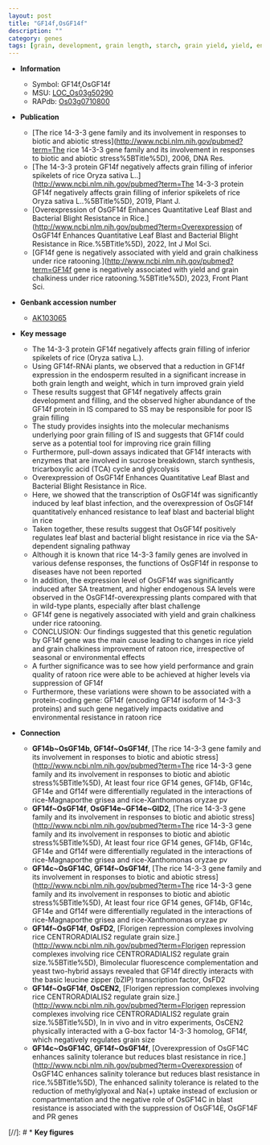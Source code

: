 ```yaml
---
layout: post
title: "GF14f,OsGF14f"
description: ""
category: genes
tags: [grain, development, grain length, starch, grain yield, yield, endosperm, grain filling, sucrose, leaf, resistance, blight, bacterial blight, defense response, defense, blast, sa, SA,  sa , grain quality, quality, oxidative, chalkiness]
---
```


* **Information**  
    + Symbol: GF14f,OsGF14f  
    + MSU: [LOC_Os03g50290](http://rice.uga.edu/cgi-bin/ORF_infopage.cgi?orf=LOC_Os03g50290)  
    + RAPdb: [Os03g0710800](https://rapdb.dna.affrc.go.jp/locus/?name=Os03g0710800)  

* **Publication**  
    + [The rice 14-3-3 gene family and its involvement in responses to biotic and abiotic stress](http://www.ncbi.nlm.nih.gov/pubmed?term=The rice 14-3-3 gene family and its involvement in responses to biotic and abiotic stress%5BTitle%5D), 2006, DNA Res.
    + [The 14-3-3 protein GF14f negatively affects grain filling of inferior spikelets of rice Oryza sativa L..](http://www.ncbi.nlm.nih.gov/pubmed?term=The 14-3-3 protein GF14f negatively affects grain filling of inferior spikelets of rice Oryza sativa L..%5BTitle%5D), 2019, Plant J.
    + [Overexpression of OsGF14f Enhances Quantitative Leaf Blast and Bacterial Blight Resistance in Rice.](http://www.ncbi.nlm.nih.gov/pubmed?term=Overexpression of OsGF14f Enhances Quantitative Leaf Blast and Bacterial Blight Resistance in Rice.%5BTitle%5D), 2022, Int J Mol Sci.
    + [GF14f gene is negatively associated with yield and grain chalkiness under rice ratooning.](http://www.ncbi.nlm.nih.gov/pubmed?term=GF14f gene is negatively associated with yield and grain chalkiness under rice ratooning.%5BTitle%5D), 2023, Front Plant Sci.

* **Genbank accession number**  
    + [AK103065](http://www.ncbi.nlm.nih.gov/nuccore/AK103065)

* **Key message**  
    + The 14-3-3 protein GF14f negatively affects grain filling of inferior spikelets of rice (Oryza sativa L.).
    + Using GF14f-RNAi plants, we observed that a reduction in GF14f expression in the endosperm resulted in a significant increase in both grain length and weight, which in turn improved grain yield
    + These results suggest that GF14f negatively affects grain development and filling, and the observed higher abundance of the GF14f protein in IS compared to SS may be responsible for poor IS grain filling
    + The study provides insights into the molecular mechanisms underlying poor grain filling of IS and suggests that GF14f could serve as a potential tool for improving rice grain filling
    + Furthermore, pull-down assays indicated that GF14f interacts with enzymes that are involved in sucrose breakdown, starch synthesis, tricarboxylic acid (TCA) cycle and glycolysis
    + Overexpression of OsGF14f Enhances Quantitative Leaf Blast and Bacterial Blight Resistance in Rice.
    + Here, we showed that the transcription of OsGF14f was significantly induced by leaf blast infection, and the overexpression of OsGF14f quantitatively enhanced resistance to leaf blast and bacterial blight in rice
    + Taken together, these results suggest that OsGF14f positively regulates leaf blast and bacterial blight resistance in rice via the SA-dependent signaling pathway
    + Although it is known that rice 14-3-3 family genes are involved in various defense responses, the functions of OsGF14f in response to diseases have not been reported
    + In addition, the expression level of OsGF14f was significantly induced after SA treatment, and higher endogenous SA levels were observed in the OsGF14f-overexpressing plants compared with that in wild-type plants, especially after blast challenge
    + GF14f gene is negatively associated with yield and grain chalkiness under rice ratooning.
    + CONCLUSION: Our findings suggested that this genetic regulation by GF14f gene was the main cause leading to changes in rice yield and grain chalkiness improvement of ratoon rice, irrespective of seasonal or environmental effects
    + A further significance was to see how yield performance and grain quality of ratoon rice were able to be achieved at higher levels via suppression of GF14f
    + Furthermore, these variations were shown to be associated with a protein-coding gene: GF14f (encoding GF14f isoform of 14-3-3 proteins) and such gene negatively impacts oxidative and environmental resistance in ratoon rice

* **Connection**  
    + __GF14b~OsGF14b__, __GF14f~OsGF14f__, [The rice 14-3-3 gene family and its involvement in responses to biotic and abiotic stress](http://www.ncbi.nlm.nih.gov/pubmed?term=The rice 14-3-3 gene family and its involvement in responses to biotic and abiotic stress%5BTitle%5D), At least four rice GF14 genes, GF14b, GF14c, GF14e and Gf14f were differentially regulated in the interactions of rice-Magnaporthe grisea and rice-Xanthomonas oryzae pv
    + __GF14f~OsGF14f__, __OsGF14e~GF14e~GID2__, [The rice 14-3-3 gene family and its involvement in responses to biotic and abiotic stress](http://www.ncbi.nlm.nih.gov/pubmed?term=The rice 14-3-3 gene family and its involvement in responses to biotic and abiotic stress%5BTitle%5D), At least four rice GF14 genes, GF14b, GF14c, GF14e and Gf14f were differentially regulated in the interactions of rice-Magnaporthe grisea and rice-Xanthomonas oryzae pv
    + __GF14c~OsGF14C__, __GF14f~OsGF14f__, [The rice 14-3-3 gene family and its involvement in responses to biotic and abiotic stress](http://www.ncbi.nlm.nih.gov/pubmed?term=The rice 14-3-3 gene family and its involvement in responses to biotic and abiotic stress%5BTitle%5D), At least four rice GF14 genes, GF14b, GF14c, GF14e and Gf14f were differentially regulated in the interactions of rice-Magnaporthe grisea and rice-Xanthomonas oryzae pv
    + __GF14f~OsGF14f__, __OsFD2__, [Florigen repression complexes involving rice CENTRORADIALIS2 regulate grain size.](http://www.ncbi.nlm.nih.gov/pubmed?term=Florigen repression complexes involving rice CENTRORADIALIS2 regulate grain size.%5BTitle%5D),  Bimolecular fluorescence complementation and yeast two-hybrid assays revealed that GF14f directly interacts with the basic leucine zipper (bZIP) transcription factor, OsFD2
    + __GF14f~OsGF14f__, __OsCEN2__, [Florigen repression complexes involving rice CENTRORADIALIS2 regulate grain size.](http://www.ncbi.nlm.nih.gov/pubmed?term=Florigen repression complexes involving rice CENTRORADIALIS2 regulate grain size.%5BTitle%5D),  In in vivo and in vitro experiments, OsCEN2 physically interacted with a G-box factor 14-3-3 homolog, GF14f, which negatively regulates grain size
    + __GF14c~OsGF14C__, __GF14f~OsGF14f__, [Overexpression of OsGF14C enhances salinity tolerance but reduces blast resistance in rice.](http://www.ncbi.nlm.nih.gov/pubmed?term=Overexpression of OsGF14C enhances salinity tolerance but reduces blast resistance in rice.%5BTitle%5D),  The enhanced salinity tolerance is related to the reduction of methylglyoxal and Na(+) uptake instead of exclusion or compartmentation and the negative role of OsGF14C in blast resistance is associated with the suppression of OsGF14E, OsGF14F and PR genes

[//]: # * **Key figures**  



